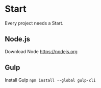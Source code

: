 # Start
Every project needs a Start.

## Node.js

Download Node https://nodejs.org

## Gulp

Install Gulp `npm install --global gulp-cli`